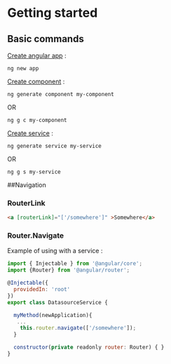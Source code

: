 # Getting started
## Basic commands
<u>Create angular app</u> :
```
ng new app
```
<u>Create component</u> :
```
ng generate component my-component
```
OR
```
ng g c my-component
```

<u>Create service</u> :
```
ng generate service my-service
```
OR
```
ng g s my-service
```
##Navigation
### RouterLink
```html
<a [routerLink]="['/somewhere']" >Somewhere</a>
```
### Router.Navigate
Example of using with a service :
```javascript
import { Injectable } from '@angular/core';
import {Router} from '@angular/router';

@Injectable({
  providedIn: 'root'
})
export class DatasourceService {

  myMethod(newApplication){  
   ...
    this.router.navigate(['/somewhere']);
  }

  constructor(private readonly router: Router) { }
}
```





